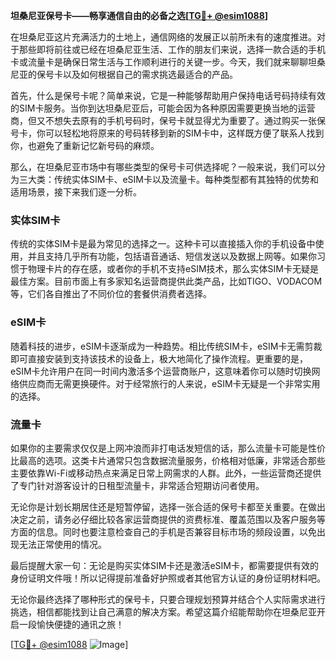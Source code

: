 **坦桑尼亚保号卡——畅享通信自由的必备之选[[TG💪+ @esim1088](https://t.me/s/esim1088)]**

在坦桑尼亚这片充满活力的土地上，通信网络的发展正以前所未有的速度推进。对于那些即将前往或已经在坦桑尼亚生活、工作的朋友们来说，选择一款合适的手机卡或流量卡是确保日常生活与工作顺利进行的关键一步。今天，我们就来聊聊坦桑尼亚的保号卡以及如何根据自己的需求挑选最适合的产品。

首先，什么是保号卡呢？简单来说，它是一种能够帮助用户保持电话号码持续有效的SIM卡服务。当你到达坦桑尼亚后，可能会因为各种原因需要更换当地的运营商，但又不想失去原有的手机号码时，保号卡就显得尤为重要了。通过购买一张保号卡，你可以轻松地将原来的号码转移到新的SIM卡中，这样既方便了联系人找到你，也避免了重新记忆新号码的麻烦。

那么，在坦桑尼亚市场中有哪些类型的保号卡可供选择呢？一般来说，我们可以分为三大类：传统实体SIM卡、eSIM卡以及流量卡。每种类型都有其独特的优势和适用场景，接下来我们逐一分析。

### 实体SIM卡

传统的实体SIM卡是最为常见的选择之一。这种卡可以直接插入你的手机设备中使用，并且支持几乎所有功能，包括语音通话、短信发送以及数据上网等。如果你习惯于物理卡片的存在感，或者你的手机不支持eSIM技术，那么实体SIM卡无疑是最佳方案。目前市面上有多家知名运营商提供此类产品，比如TIGO、VODACOM等，它们各自推出了不同价位的套餐供消费者选择。

### eSIM卡

随着科技的进步，eSIM卡逐渐成为一种趋势。相比传统SIM卡，eSIM卡无需剪裁即可直接安装到支持该技术的设备上，极大地简化了操作流程。更重要的是，eSIM卡允许用户在同一时间内激活多个运营商账户，这意味着你可以随时切换网络供应商而无需更换硬件。对于经常旅行的人来说，eSIM卡无疑是一个非常实用的选择。

### 流量卡

如果你的主要需求仅仅是上网冲浪而非打电话发短信的话，那么流量卡可能是性价比最高的选项。这类卡片通常只包含数据流量服务，价格相对低廉，非常适合那些主要依靠Wi-Fi或移动热点来满足日常上网需求的人群。此外，一些运营商还提供了专门针对游客设计的日租型流量卡，非常适合短期访问者使用。

无论你是计划长期居住还是短暂停留，选择一张合适的保号卡都至关重要。在做出决定之前，请务必仔细比较各家运营商提供的资费标准、覆盖范围以及客户服务等方面的信息。同时也要注意检查自己的手机是否兼容目标市场的频段设置，以免出现无法正常使用的情况。

最后提醒大家一句：无论是购买实体SIM卡还是激活eSIM卡，都需要提供有效的身份证明文件哦！所以记得提前准备好护照或者其他官方认证的身份证明材料吧。

无论你最终选择了哪种形式的保号卡，只要合理规划预算并结合个人实际需求进行挑选，相信都能找到让自己满意的解决方案。希望这篇介绍能帮助你在坦桑尼亚开启一段愉快便捷的通讯之旅！

[[TG💪+ @esim1088](https://t.me/s/esim1088) ![Image](https://i.postimg.cc/4NQfJmqS/Snipaste-2025-05-13-00-14-12.png)]